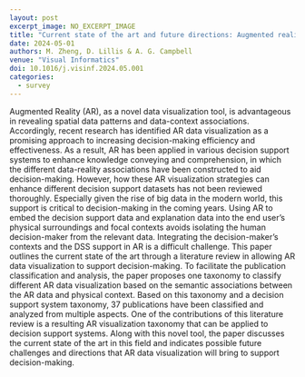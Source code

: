 ```yaml
---
layout: post
excerpt_image: NO_EXCERPT_IMAGE
title: "Current state of the art and future directions: Augmented reality data visualization to support decision-making"
date: 2024-05-01
authors: M. Zheng, D. Lillis & A. G. Campbell
venue: "Visual Informatics"
doi: 10.1016/j.visinf.2024.05.001
categories:
  - survey
---
```

Augmented Reality (AR), as a novel data visualization tool, is advantageous in revealing spatial data patterns and data-context associations. Accordingly, recent research has identified AR data visualization as a promising approach to increasing decision-making efficiency and effectiveness. As a result, AR has been applied in various decision support systems to enhance knowledge conveying and comprehension, in which the different data-reality associations have been constructed to aid decision-making.
However, how these AR visualization strategies can enhance different decision support datasets has not been reviewed thoroughly. Especially given the rise of big data in the modern world, this support is critical to decision-making in the coming years. Using AR to embed the decision support data and explanation data into the end user’s physical surroundings and focal contexts avoids isolating the human decision-maker from the relevant data. Integrating the decision-maker’s contexts and the DSS support in AR is a difficult challenge. This paper outlines the current state of the art through a literature review in allowing AR data visualization to support decision-making.
To facilitate the publication classification and analysis, the paper proposes one taxonomy to classify different AR data visualization based on the semantic associations between the AR data and physical context. Based on this taxonomy and a decision support system taxonomy, 37 publications have been classified and analyzed from multiple aspects. One of the contributions of this literature review is a resulting AR visualization taxonomy that can be applied to decision support systems. Along with this novel tool, the paper discusses the current state of the art in this field and indicates possible future challenges and directions that AR data visualization will bring to support decision-making.
